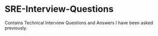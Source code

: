 # SRE-Interview-Questions
Contains Technical Interview Questions and Answers I have been asked previously.
